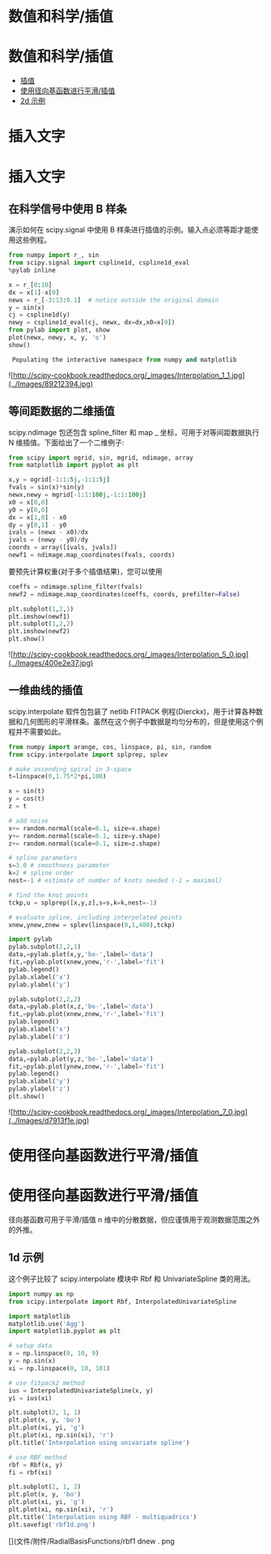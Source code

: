 # 数值和科学/插值

# 数值和科学/插值

*   [插值](Interpolation.html)
*   [使用径向基函数进行平滑/插值](RadialBasisFunctions.html)
*   [2d 示例](RadialBasisFunctions.html#id1)

# 插入文字

# 插入文字

## 在科学信号中使用 B 样条

演示如何在 scipy.signal 中使用 B 样条进行插值的示例。输入点必须等距才能使用这些例程。

```py
from numpy import r_, sin
from scipy.signal import cspline1d, cspline1d_eval
%pylab inline

x = r_[0:10]
dx = x[1]-x[0]
newx = r_[-3:13:0.1]  # notice outside the original domain
y = sin(x)
cj = cspline1d(y)
newy = cspline1d_eval(cj, newx, dx=dx,x0=x[0])
from pylab import plot, show
plot(newx, newy, x, y, 'o')
show() 
```

```py
 Populating the interactive namespace from numpy and matplotlib 
```

![http://scipy-cookbook.readthedocs.org/_images/Interpolation_1_1.jpg](../Images/89212394.jpg)

## 等间距数据的二维插值

scipy.ndimage 包还包含 spline_filter 和 map _ 坐标，可用于对等间距数据执行 N 维插值。下面给出了一个二维例子:

```py
from scipy import ogrid, sin, mgrid, ndimage, array
from matplotlib import pyplot as plt

x,y = ogrid[-1:1:5j,-1:1:5j]
fvals = sin(x)*sin(y)
newx,newy = mgrid[-1:1:100j,-1:1:100j]
x0 = x[0,0]
y0 = y[0,0]
dx = x[1,0] - x0
dy = y[0,1] - y0
ivals = (newx - x0)/dx
jvals = (newy - y0)/dy
coords = array([ivals, jvals])
newf1 = ndimage.map_coordinates(fvals, coords) 
```

要预先计算权重(对于多个插值结果)，您可以使用

```py
coeffs = ndimage.spline_filter(fvals)
newf2 = ndimage.map_coordinates(coeffs, coords, prefilter=False)

plt.subplot(1,2,1)
plt.imshow(newf1)
plt.subplot(1,2,2)
plt.imshow(newf2)
plt.show() 
```

![http://scipy-cookbook.readthedocs.org/_images/Interpolation_5_0.jpg](../Images/400e2e37.jpg)

## 一维曲线的插值

scipy.interpolate 软件包包装了 netlib FITPACK 例程(Dierckx)，用于计算各种数据和几何图形的平滑样条。虽然在这个例子中数据是均匀分布的，但是使用这个例程并不需要如此。

```py
from numpy import arange, cos, linspace, pi, sin, random
from scipy.interpolate import splprep, splev

# make ascending spiral in 3-space
t=linspace(0,1.75*2*pi,100)

x = sin(t)
y = cos(t)
z = t

# add noise
x+= random.normal(scale=0.1, size=x.shape)
y+= random.normal(scale=0.1, size=y.shape)
z+= random.normal(scale=0.1, size=z.shape)

# spline parameters
s=3.0 # smoothness parameter
k=2 # spline order
nest=-1 # estimate of number of knots needed (-1 = maximal)

# find the knot points
tckp,u = splprep([x,y,z],s=s,k=k,nest=-1)

# evaluate spline, including interpolated points
xnew,ynew,znew = splev(linspace(0,1,400),tckp)

import pylab
pylab.subplot(2,2,1)
data,=pylab.plot(x,y,'bo-',label='data')
fit,=pylab.plot(xnew,ynew,'r-',label='fit')
pylab.legend()
pylab.xlabel('x')
pylab.ylabel('y')

pylab.subplot(2,2,2)
data,=pylab.plot(x,z,'bo-',label='data')
fit,=pylab.plot(xnew,znew,'r-',label='fit')
pylab.legend()
pylab.xlabel('x')
pylab.ylabel('z')

pylab.subplot(2,2,3)
data,=pylab.plot(y,z,'bo-',label='data')
fit,=pylab.plot(ynew,znew,'r-',label='fit')
pylab.legend()
pylab.xlabel('y')
pylab.ylabel('z')
plt.show() 
```

![http://scipy-cookbook.readthedocs.org/_images/Interpolation_7_0.jpg](../Images/d7913f1e.jpg)

# 使用径向基函数进行平滑/插值

# 使用径向基函数进行平滑/插值

径向基函数可用于平滑/插值 n 维中的分散数据，但应谨慎用于观测数据范围之外的外推。

## 1d 示例

这个例子比较了 scipy.interpolate 模块中 Rbf 和 UnivariateSpline 类的用法。

```py
import numpy as np
from scipy.interpolate import Rbf, InterpolatedUnivariateSpline

import matplotlib
matplotlib.use('Agg')
import matplotlib.pyplot as plt

# setup data
x = np.linspace(0, 10, 9)
y = np.sin(x)
xi = np.linspace(0, 10, 101)

# use fitpack2 method
ius = InterpolatedUnivariateSpline(x, y)
yi = ius(xi)

plt.subplot(2, 1, 1)
plt.plot(x, y, 'bo')
plt.plot(xi, yi, 'g')
plt.plot(xi, np.sin(xi), 'r')
plt.title('Interpolation using univariate spline')

# use RBF method
rbf = Rbf(x, y)
fi = rbf(xi)

plt.subplot(2, 1, 2)
plt.plot(x, y, 'bo')
plt.plot(xi, yi, 'g')
plt.plot(xi, np.sin(xi), 'r')
plt.title('Interpolation using RBF - multiquadrics')
plt.savefig('rbf1d.png') 
```

[](文件/附件/RadialBasisFunctions/rbf1 dnew . png